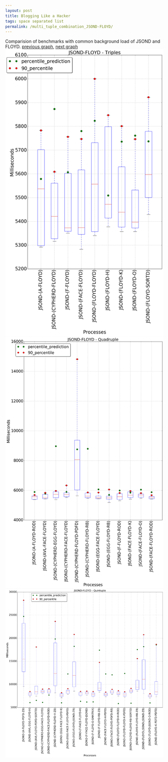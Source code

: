 ```yaml
---
layout: post
title: Blogging Like a Hacker
tags: space separated list
permalink: /multi_tuple_combination_JSOND-FLOYD/
---
```


Comparision of benchmarks with common background load of JSOND and FLOYD.
[previous graph](../multi_tuple_combination_JSOND-FACE/), [next graph](../multi_tuple_combination_JSOND-F/)
![graph figure](./images/triple/JSOND/JSOND-FLOYD_box.png)![graph figure](./images/quadruple/JSOND/JSOND-FLOYD_box.png)![graph figure](./images/quintuple/JSOND/JSOND-FLOYD_box.png)
